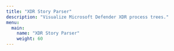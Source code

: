 ```yaml
---
title: "XDR Story Parser"
description: "Visualize Microsoft Defender XDR process trees."
menu:
  main:
    name: "XDR Story Parser"
    weight: 60
---
```


